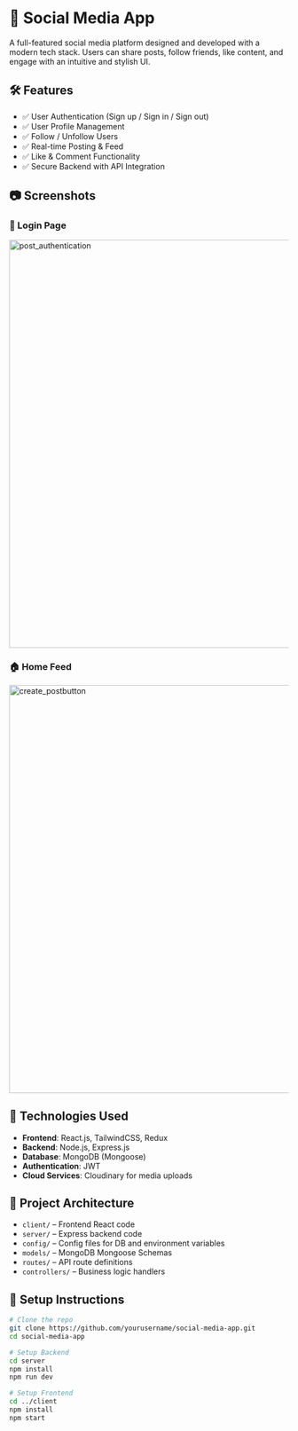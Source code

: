 # 📱 Social Media App

A full-featured social media platform designed and developed with a modern tech stack. Users can share posts, follow friends, like content, and engage with an intuitive and stylish UI.

## 🛠️ Features

- ✅ User Authentication (Sign up / Sign in / Sign out)
- ✅ User Profile Management
- ✅ Follow / Unfollow Users
- ✅ Real-time Posting & Feed
- ✅ Like & Comment Functionality
- ✅ Secure Backend with API Integration

## 📷 Screenshots

### 🔐 Login Page
<img width="736" alt="post_authentication" src="https://github.com/user-attachments/assets/54e1cf6b-164c-443f-93db-9dcd2aaf4d31" />

### 🏠 Home Feed
<img width="736" alt="create_postbutton" src="https://github.com/user-attachments/assets/16b7974f-52f8-4900-a72c-c4f10287dba9" />

## 🚀 Technologies Used

- **Frontend**: React.js, TailwindCSS, Redux
- **Backend**: Node.js, Express.js
- **Database**: MongoDB (Mongoose)
- **Authentication**: JWT
- **Cloud Services**: Cloudinary for media uploads

## 🧱 Project Architecture

- `client/` – Frontend React code
- `server/` – Express backend code
- `config/` – Config files for DB and environment variables
- `models/` – MongoDB Mongoose Schemas
- `routes/` – API route definitions
- `controllers/` – Business logic handlers

## 🔧 Setup Instructions

```bash
# Clone the repo
git clone https://github.com/yourusername/social-media-app.git
cd social-media-app

# Setup Backend
cd server
npm install
npm run dev

# Setup Frontend
cd ../client
npm install
npm start

